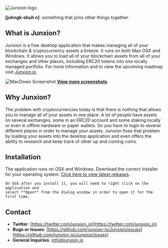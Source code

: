 ![Junxion logo](https://github.com/junxion-io/Junxion/blob/master/imagery/junxion-logo.png?raw=true)

**[juhngk-shuh n]**: something that joins other things together.

## What is Junxion?
Junxion is a free desktop application that makes managing all of your blockchain & cryptocurrency assets a breeze. It runs on both Max OSX and Windows. It allows you to load all of your blockchain assets from all of your exchanges and other places, including ERC20 tokens into one locally managed portfolio. For more information and to view the upcoming roadmap visit [Junxion.io](http://www.junxion.io).

![MacDown Screenshot](https://github.com/junxion-io/Junxion/blob/master/imagery/ss5.png?raw=true)
**[View more screenshots](https://github.com/junxion-io/Junxion/blob/master/SCREENSHOTS.md)**

## Why Junxion?
The problem with cryptocurrencies today is that there is nothing that allows you to manage all of your assets in one place. A lot of people have assets on several exchanges, some in an ERC20 account and some staking locally or even in offline hardware or paper wallets. So you have to login to several different places in order to manage your assets. Junxion fixes that problem by loading your assets into the desktop application and even offers the ability to research and keep track of other up and coming coins.

## Installation
The application runs on OSX and Windows. Download the correct installer for your operating system. [Click here to view latest releases](https://github.com/junxion-io/Junxion/releases).

```
On OSX after you install it, you will need to right click on the application and
select **Open** from the dialog window in order to open it for the first time.
```

## Contact
* **Twitter**: [https://twitter.com/junxion_io](https://twitter.com/junxion_io)
* **Bugs or Issues**: [https://github.com/junxion-io/Junxion/issues](https://github.com/junxion-io/Junxion/issues)
* **General Inquiries**: <info@junxion.io> 
